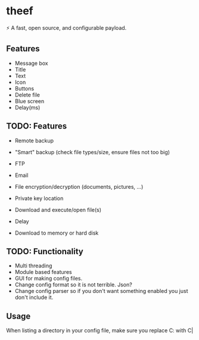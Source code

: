 # theef
:zap: A fast, open source, and configurable payload.

## Features
 - Message box
  - Title
  - Text
  - Icon
  - Buttons
 - Delete file
 - Blue screen
  - Delay(ms)

## TODO: Features
 - Remote backup
  - "Smart" backup (check file types/size, ensure files not too big)
  - FTP
  - Email

 - File encryption/decryption (documents, pictures, ...)
  - Private key location

 - Download and execute/open file(s)
  - Delay
  - Download to memory or hard disk

## TODO: Functionality
 - Multi threading
 - Module based features
 - GUI for making config files.
 - Change config format so it is not terrible. Json?
 - Change config parser so if you don't want something enabled you just don't include it.
  
## Usage
When listing a directory in your config file, make sure you replace C: with C|

